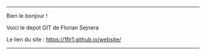 
________________________________

Bien le bonjour !

Voici le depot GIT de Florian Sejnera

Le lien du site : https://1flr1.github.io/website/
________________________________
